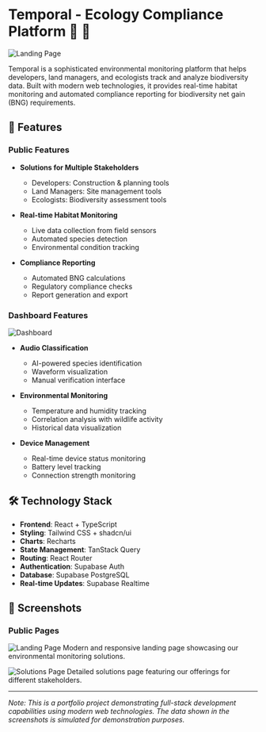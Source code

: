 
# Temporal - Ecology Compliance Platform 🦇 🌿

![Landing Page](/lovable-uploads/242c82b9-1801-4d36-b154-c2134253ae1e.png)

Temporal is a sophisticated environmental monitoring platform that helps developers, land managers, and ecologists track and analyze biodiversity data. Built with modern web technologies, it provides real-time habitat monitoring and automated compliance reporting for biodiversity net gain (BNG) requirements.

## 🌟 Features

### Public Features
- **Solutions for Multiple Stakeholders**
  - Developers: Construction & planning tools
  - Land Managers: Site management tools
  - Ecologists: Biodiversity assessment tools

- **Real-time Habitat Monitoring**
  - Live data collection from field sensors
  - Automated species detection
  - Environmental condition tracking

- **Compliance Reporting**
  - Automated BNG calculations
  - Regulatory compliance checks
  - Report generation and export

### Dashboard Features
![Dashboard](/lovable-uploads/add-screenshot-here)
  
- **Audio Classification**
  - AI-powered species identification
  - Waveform visualization
  - Manual verification interface

- **Environmental Monitoring**
  - Temperature and humidity tracking
  - Correlation analysis with wildlife activity
  - Historical data visualization

- **Device Management**
  - Real-time device status monitoring
  - Battery level tracking
  - Connection strength monitoring

## 🛠️ Technology Stack

- **Frontend**: React + TypeScript
- **Styling**: Tailwind CSS + shadcn/ui
- **Charts**: Recharts
- **State Management**: TanStack Query
- **Routing**: React Router
- **Authentication**: Supabase Auth
- **Database**: Supabase PostgreSQL
- **Real-time Updates**: Supabase Realtime

## 📸 Screenshots

### Public Pages
![Landing Page](/lovable-uploads/242c82b9-1801-4d36-b154-c2134253ae1e.png)
Modern and responsive landing page showcasing our environmental monitoring solutions.

![Solutions Page](/lovable-uploads/249881cd-11b1-4d6d-9745-c955bb2ce7b0.png)
Detailed solutions page featuring our offerings for different stakeholders.



---

*Note: This is a portfolio project demonstrating full-stack development capabilities using modern web technologies. The data shown in the screenshots is simulated for demonstration purposes.*

